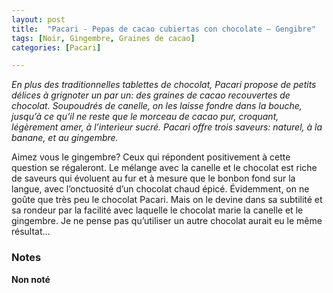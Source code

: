 ```yaml
---
layout: post
title:  "Pacari - Pepas de cacao cubiertas con chocolate – Gengibre"
tags: [Noir, Gingembre, Graines de cacao] 
categories: [Pacari]

---
```


_En plus des traditionnelles tablettes de chocolat, Pacari propose de petits délices à grignoter un par un: des graines de cacao recouvertes de chocolat. Soupoudrés de canelle, on les laisse fondre dans la bouche, jusqu’à ce qu’il ne reste que le morceau de cacao pur, croquant, légèrement amer, à l’interieur sucré. Pacari offre trois saveurs: naturel, à la banane, et au gingembre._

Aimez vous le gingembre? 
Ceux qui répondent positivement à cette question se régaleront. Le mélange avec la canelle et le chocolat est riche de saveurs qui évoluent au fur et à mesure que le bonbon fond sur la langue, avec l’onctuosité d’un chocolat chaud épicé. Évidemment, on ne goûte que très peu le chocolat Pacari. Mais on le devine dans sa subtilité et sa rondeur par la facilité avec laquelle le chocolat marie la canelle et le gingembre. Je ne pense pas qu’utiliser un autre chocolat aurait eu le même résultat...


### Notes

**Non noté**